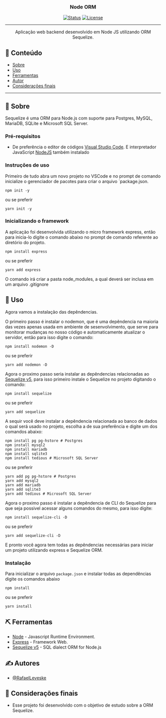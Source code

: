 <h3 align="center">Node ORM</h3>

<div align="center">

[![Status](https://img.shields.io/badge/status-active-success.svg)]()
[![License](https://img.shields.io/badge/license-MIT-blue.svg)](/LICENSE)

</div>

---

<p align="center"> Aplicação web backend desenvolvido em Node JS utilizando ORM Sequelize.
    <br>
</p>

## 📝 Conteúdo

- [Sobre](#about)
- [Uso](#usage)
- [Ferramentas](#built_using)
- [Autor](#authors)
- [Considerações finais](#acknowledgement)

---
## 🏁 Sobre <a name = "about"></a>

Sequelize é uma ORM para Node.js com suporte para Postgres, MySQL, MariaDB, SQLite e Microsoft SQL Server.


### Pré-requisitos

- De preferência o editor de códigos [Visual Studio Code](https://code.visualstudio.com/download). E interpretador JavaScript [NodeJS](https://nodejs.org/pt-br/download/) também instalado

### Instruções de uso

Primeiro de tudo abra um novo projeto no VSCode e no prompt de comando inicialize o gerenciador de pacotes para criar o arquivo `package.json.

```
npm init -y
```

ou se preferir

```
yarn init -y
```

### Inicializando o framework

A aplicação foi desenvolvida utilizando o micro framework express, então para inicia-lo digite o comando abaixo no prompt de comando referente ao diretório do projeto.

```
npm install express
```

ou se preferir

```
yarn add express
```

O comando irá criar a pasta node_modules, a qual deverá ser inclusa em um arquivo .gitignore

## 🎈 Uso <a name="usage"></a>

Agora vamos a instalação das depêndencias.

O primeiro passo é instalar o nodemon, que é uma depêndencia na maioria das vezes apenas usada em ambiente de sesenvolvimento, que serve para monitorar mudanças no nosso código e automaticamente atualizar o servidor, então para isso digite o comando:

```
npm install nodemon -D
```

ou se preferir

```
yarn add nodemon -D
```

Agora o proximo passo seria instalar as depêndencias relacionadas ao [Sequelize v5](https://sequelize.org/v5/), para isso primeiro instale o Sequelize no projeto digitando o comando:

```
npm install sequelize
```

ou se preferir

```
yarn add sequelize
```

A sequir você deve instalar a depêndencia relacionada ao banco de dados o qual será usado no projeto, escolha a de sua preferência e digite um dos comandos abaixo:

```
npm install pg pg-hstore # Postgres
npm install mysql2
npm install mariadb
npm install sqlite3
npm install tedious # Microsoft SQL Server
```
ou se preferir

```
yarn add pg pg-hstore # Postgres
yarn add mysql2
yarn add mariadb
yarn add sqlite3
yarn add tedious # Microsoft SQL Server
```
Agora o proximo passo é instalar a depêndencia de CLI do Sequelize para que seja possivel acessar alguns comandos do mesmo, para isso digite:

```
npm install sequelize-cli -D
```

ou se preferir

```
yarn add sequelize-cli -D
```
E pronto você agora tem todas as depêndencias necessárias para iniciar um projeto utilizando express e Sequelize ORM.

### Instalação

Para inicializar o arquivo `package.json` e instalar todas as dependências digite os comandos abaixo

```
npm install
```

ou se preferir

```
yarn install
```

## ⛏️ Ferramentas <a name = "built_using"></a>

- [Node](https://nodejs.org/en/) - Javascript Runtime Environment.
- [Express](https://expressjs.com/pt-br/) - Framework Web.
- [Sequelize v5](https://sequelize.org/v5/) - SQL dialect ORM for Node.js

## ✍️ Autores <a name = "authors"></a>

- [@RafaelLeveske](https://github.com/RafaelLeveske)


## 🎉 Considerações finais <a name = "acknowledgement"></a>

- Esse projeto foi desenvolvido com o objetivo de estudo sobre a ORM Sequelize.
